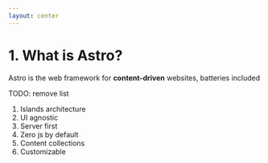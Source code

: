 ```yaml
---
layout: center
---
```


# 1. What is Astro?

Astro is the web framework for <span class="text-gradient">**content-driven**</span> websites, batteries included

TODO: remove list

1. Islands architecture
2. UI agnostic
3. Server first
4. Zero js by default
5. Content collections
6. Customizable
